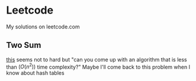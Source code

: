 # Leetcode
My solutions on leetcode.com

## Two Sum
[this](https://leetcode.com/problems/two-sum/description/) seems not
to hard but "can you come up with an algorithm that is less than
$(O(n^2))$ time complexity?"
Maybe I'll come back to this problem when I know about hash tables
